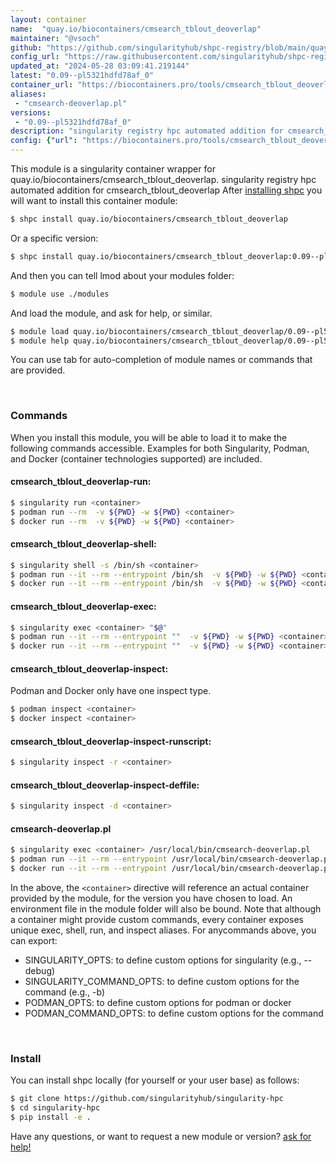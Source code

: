 ```yaml
---
layout: container
name:  "quay.io/biocontainers/cmsearch_tblout_deoverlap"
maintainer: "@vsoch"
github: "https://github.com/singularityhub/shpc-registry/blob/main/quay.io/biocontainers/cmsearch_tblout_deoverlap/container.yaml"
config_url: "https://raw.githubusercontent.com/singularityhub/shpc-registry/main/quay.io/biocontainers/cmsearch_tblout_deoverlap/container.yaml"
updated_at: "2024-05-28 03:09:41.219144"
latest: "0.09--pl5321hdfd78af_0"
container_url: "https://biocontainers.pro/tools/cmsearch_tblout_deoverlap"
aliases:
 - "cmsearch-deoverlap.pl"
versions:
 - "0.09--pl5321hdfd78af_0"
description: "singularity registry hpc automated addition for cmsearch_tblout_deoverlap"
config: {"url": "https://biocontainers.pro/tools/cmsearch_tblout_deoverlap", "maintainer": "@vsoch", "description": "singularity registry hpc automated addition for cmsearch_tblout_deoverlap", "latest": {"0.09--pl5321hdfd78af_0": "sha256:671d9b552975e257e06bb5ffe94facd50526691133e5e261f070507c33983de3"}, "tags": {"0.09--pl5321hdfd78af_0": "sha256:671d9b552975e257e06bb5ffe94facd50526691133e5e261f070507c33983de3"}, "docker": "quay.io/biocontainers/cmsearch_tblout_deoverlap", "aliases": {"cmsearch-deoverlap.pl": "/usr/local/bin/cmsearch-deoverlap.pl"}}
---
```


This module is a singularity container wrapper for quay.io/biocontainers/cmsearch_tblout_deoverlap.
singularity registry hpc automated addition for cmsearch_tblout_deoverlap
After [installing shpc](#install) you will want to install this container module:


```bash
$ shpc install quay.io/biocontainers/cmsearch_tblout_deoverlap
```

Or a specific version:

```bash
$ shpc install quay.io/biocontainers/cmsearch_tblout_deoverlap:0.09--pl5321hdfd78af_0
```

And then you can tell lmod about your modules folder:

```bash
$ module use ./modules
```

And load the module, and ask for help, or similar.

```bash
$ module load quay.io/biocontainers/cmsearch_tblout_deoverlap/0.09--pl5321hdfd78af_0
$ module help quay.io/biocontainers/cmsearch_tblout_deoverlap/0.09--pl5321hdfd78af_0
```

You can use tab for auto-completion of module names or commands that are provided.

<br>

### Commands

When you install this module, you will be able to load it to make the following commands accessible.
Examples for both Singularity, Podman, and Docker (container technologies supported) are included.

#### cmsearch_tblout_deoverlap-run:

```bash
$ singularity run <container>
$ podman run --rm  -v ${PWD} -w ${PWD} <container>
$ docker run --rm  -v ${PWD} -w ${PWD} <container>
```

#### cmsearch_tblout_deoverlap-shell:

```bash
$ singularity shell -s /bin/sh <container>
$ podman run --it --rm --entrypoint /bin/sh  -v ${PWD} -w ${PWD} <container>
$ docker run --it --rm --entrypoint /bin/sh  -v ${PWD} -w ${PWD} <container>
```

#### cmsearch_tblout_deoverlap-exec:

```bash
$ singularity exec <container> "$@"
$ podman run --it --rm --entrypoint ""  -v ${PWD} -w ${PWD} <container> "$@"
$ docker run --it --rm --entrypoint ""  -v ${PWD} -w ${PWD} <container> "$@"
```

#### cmsearch_tblout_deoverlap-inspect:

Podman and Docker only have one inspect type.

```bash
$ podman inspect <container>
$ docker inspect <container>
```

#### cmsearch_tblout_deoverlap-inspect-runscript:

```bash
$ singularity inspect -r <container>
```

#### cmsearch_tblout_deoverlap-inspect-deffile:

```bash
$ singularity inspect -d <container>
```


#### cmsearch-deoverlap.pl

```bash
$ singularity exec <container> /usr/local/bin/cmsearch-deoverlap.pl
$ podman run --it --rm --entrypoint /usr/local/bin/cmsearch-deoverlap.pl   -v ${PWD} -w ${PWD} <container> -c " $@"
$ docker run --it --rm --entrypoint /usr/local/bin/cmsearch-deoverlap.pl   -v ${PWD} -w ${PWD} <container> -c " $@"
```



In the above, the `<container>` directive will reference an actual container provided
by the module, for the version you have chosen to load. An environment file in the
module folder will also be bound. Note that although a container
might provide custom commands, every container exposes unique exec, shell, run, and
inspect aliases. For anycommands above, you can export:

 - SINGULARITY_OPTS: to define custom options for singularity (e.g., --debug)
 - SINGULARITY_COMMAND_OPTS: to define custom options for the command (e.g., -b)
 - PODMAN_OPTS: to define custom options for podman or docker
 - PODMAN_COMMAND_OPTS: to define custom options for the command

<br>

### Install

You can install shpc locally (for yourself or your user base) as follows:

```bash
$ git clone https://github.com/singularityhub/singularity-hpc
$ cd singularity-hpc
$ pip install -e .
```

Have any questions, or want to request a new module or version? [ask for help!](https://github.com/singularityhub/singularity-hpc/issues)